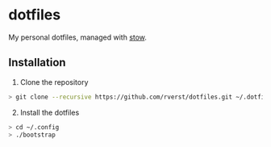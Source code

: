 # dotfiles

My personal dotfiles, managed with [stow](https://www.gnu.org/software/stow/).

## Installation

1. Clone the repository
```bash
> git clone --recursive https://github.com/rverst/dotfiles.git ~/.dotfiles
```

2. Install the dotfiles
```bash
> cd ~/.config
> ./bootstrap
```

